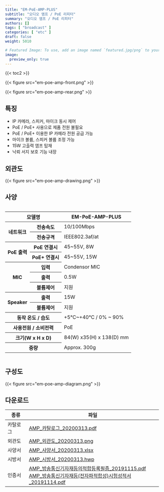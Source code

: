 ```yaml
---
title: "EM-PoE-AMP-PLUS"
subtitle: "오디오 앰프 / PoE 리피터"
summary: "오디오 앰프 / PoE 리피터"
authors: []
tags: [ "broadcast" ]
categories: [ "etc" ]
draft: false
weight: 5010

# Featured Image: To use, add an image named `featured.jpg/png` to your page's folder.
image:
  preview_only: true
---
```


{{< toc2 >}}

<div class="container">
<div class="row justify-content-center">
<div class="col-sm-6">

{{< figure src="em-poe-amp-front.png" >}}

</div>
<div class="col-sm-6">

{{< figure src="em-poe-amp-rear.png" >}}

</div>
</div>
</div>

<div class="container">
<div class="row justify-content-center">
<div class="col-sm-6 pl-0">

## 특징

- IP 카메라, 스피커, 마이크 동시 제어
- PoE / PoE+ 사용으로 제품 전원 불필요
- PoE / PoE+ 이용한 IP 카메라 전원 공급 가능
- 마이크 볼륨, 스피커 볼륨 조정 가능
- 15W 고출력 앰프 탑재
- 낙뢰 서지 보호 기능 내장

</div>
<div class="col-sm-6 pl-0">

## 외관도

{{< figure src="em-poe-amp-drawing.png" >}}

</div>
</div>
</div>

## 사양

<div style="overflow-x: auto">
<table class="spec">
<thead>
<tr>
<th colspan="2">모델명</th>
<th>EM-PoE-AMP-PLUS</th>
</tr>
</thead>
<tbody>
<tr>
<th rowspan="2">네트워크</th>
<th>전송속도</th>
<td>10/100Mbps</td>
</tr>
<tr>
<th>전송규격</th>
<td>IEEE802.3af/at</td>
</tr>
<tr>
<th rowspan="2">PoE 출력</th>
<th>PoE 연결시</th>
<td>45~55V, 8W</td>
</tr>
<tr>
<th>PoE+ 연결시</th>
<td>45~55V, 15W</td>
</tr>
<tr>
<th rowspan="3">MIC</th>
<th>입력</th>
<td>Condensor MIC</td>
</tr>
<tr>
<th>출력</th>
<td>0.5W</td>
</tr>
<tr>
<th>볼륨제어</th>
<td>지원</td>
</tr>
<tr>
<th rowspan="2">Speaker</th>
<th>출력</th>
<td>15W</td>
</tr>
<tr>
<th>볼륨제어</th>
<td>지원</td>
</tr>
<tr>
<th colspan="2">동작 온도 / 습도</th>
<td>+5℃~+40℃ / 0% ~ 90%</td>
</tr>
<tr>
<th colspan="2">사용전원 / 소비전력</th>
<td>PoE</td>
</tr>
<tr>
<th colspan="2">크기(W x H x D)</th>
<td>84(W) x35(H) x 138(D) mm</td>
</tr>
<tr>
<th colspan="2">중량</th>
<td>Approx. 300g</td>
</tr>
</tbody>
</table>
</div>

## 구성도

{{< figure src="em-poe-amp-diagram.png" >}}

## 다운로드

종류 | 파일
---- | ----
카탈로그 | [AMP_카탈로그_20200313.pdf](/data/sales/ko/AMP_카탈로그_20200313.pdf)
외관도 | [AMP_외관도_20200313.png](/data/sales/ko/AMP_외관도_20200313.png)
사양서 | [AMP_사양서_20200313.xlsx](/data/sales/ko/AMP_사양서_20200313.xlsx)
시방서 | [AMP_시방서_20200313.hwp](/data/sales/ko/AMP_시방서_20200313.hwp)
인증서 | [AMP_방송통신기자재등의적합등록필증_20191115.pdf](/data/sales/ko/AMP_방송통신기자재등의적합등록필증_20191115.pdf)<br>[AMP_방송통신기자재등(전자파적합성)시험성적서_20191114.pdf](/data/sales/ko/AMP_방송통신기자재등(전자파적합성)시험성적서_20191114.pdf)
